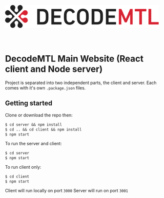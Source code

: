 <p style="text-align: center; margin-bottom: 80px;">
  <img src="client/src/assets/images/decode-logo.png" width="600">
</p>

# DecodeMTL Main Website (React client and Node server)

Project is separated into two independent parts, the client and server.
Each comes with it's own `.package.json` files.


## Getting started

Clone or download the repo then:
```
$ cd server && npm install
$ cd .. && cd client && npm install
$ npm start
```

To run the server and client:
```
$ cd server
$ npm start
```

To run client only:
```
$ cd client
$ npm start
```


Client will run locally on port `3000`
Server will run on port `3001`